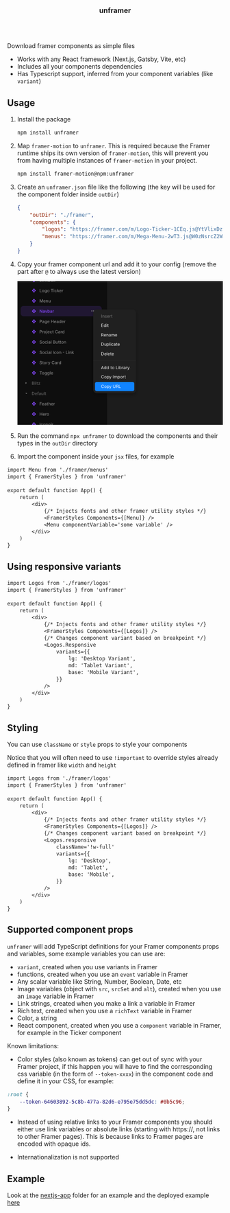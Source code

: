 <div align='center'>
    <br/>
    <br/>
    <h3>unframer</h3>
    <br/>
    <br/>
</div>

Download framer components as simple files

-   Works with any React framework (Next.js, Gatsby, Vite, etc)
-   Includes all your components dependencies
-   Has Typescript support, inferred from your component variables (like `variant`)

## Usage

1. Install the package

    ```sh
    npm install unframer
    ```

1. Map `framer-motion` to `unframer`. This is required because the Framer runtime ships its own version of `framer-motion`, this will prevent you from having multiple instances of `framer-motion` in your project.

    ```sh
    npm install framer-motion@npm:unframer
    ```

1. Create an `unframer.json` file like the following (the key will be used for the component folder inside `outDir`)

    ```json
    {
        "outDir": "./framer",
        "components": {
            "logos": "https://framer.com/m/Logo-Ticker-1CEq.js@YtVlixDzOkypVBs3Dpav",
            "menus": "https://framer.com/m/Mega-Menu-2wT3.js@W0zNsrcZ2WAwVuzt0BCl"
        }
    }
    ```

1. Copy your framer component url and add it to your config (remove the part after `@` to always use the latest version)

    ![url import](./assets/framer-url-import.png)

1. Run the command `npx unframer` to download the components and their types in the `outDir` directory
1. Import the component inside your `jsx` files, for example

```tsx
import Menu from './framer/menus'
import { FramerStyles } from 'unframer'

export default function App() {
    return (
        <div>
            {/* Injects fonts and other framer utility styles */}
            <FramerStyles Components={[Menu]} />
            <Menu componentVariable='some variable' />
        </div>
    )
}
```

## Using responsive variants

```tsx
import Logos from './framer/logos'
import { FramerStyles } from 'unframer'

export default function App() {
    return (
        <div>
            {/* Injects fonts and other framer utility styles */}
            <FramerStyles Components={[Logos]} />
            {/* Changes component variant based on breakpoint */}
            <Logos.Responsive
                variants={{
                    lg: 'Desktop Variant',
                    md: 'Tablet Variant',
                    base: 'Mobile Variant',
                }}
            />
        </div>
    )
}
```

## Styling

You can use `className` or `style` props to style your components

Notice that you will often need to use `!important` to override styles already defined in framer like `width` and `height`

```tsx
import Logos from './framer/logos'
import { FramerStyles } from 'unframer'

export default function App() {
    return (
        <div>
            {/* Injects fonts and other framer utility styles */}
            <FramerStyles Components={[Logos]} />
            {/* Changes component variant based on breakpoint */}
            <Logos.responsive
                className='!w-full'
                variants={{
                    lg: 'Desktop',
                    md: 'Tablet',
                    base: 'Mobile',
                }}
            />
        </div>
    )
}
```

## Supported component props

`unframer` will add TypeScript definitions for your Framer components props and variables, some example variables you can use are:

-   `variant`, created when you use variants in Framer
-   functions, created when you use an `event` variable in Framer
-   Any scalar variable like String, Number, Boolean, Date, etc
-   Image variables (object with `src`, `srcSet` and `alt`), created when you use an `image` variable in Framer
-   Link strings, created when you make a link a variable in Framer
-   Rich text, created when you use a `richText` variable in Framer
-   Color, a string
-   React component, created when you use a `component` variable in Framer, for example in the Ticker component

Known limitations:

-   Color styles (also known as tokens) can get out of sync with your Framer project, if this happen you will have to find the corresponding css variable (in the form of `--token-xxxx`) in the component code and define it in your CSS, for example:

```css
:root {
    --token-64603892-5c8b-477a-82d6-e795e75dd5dc: #0b5c96;
}
```

-   Instead of using relative links to your Framer components you should either use link variables or absolute links (starting with https://, not links to other Framer pages). This is because links to Framer pages are encoded with opaque ids.

-   Internationalization is not supported

## Example

Look at the [nextjs-app](./nextjs-app) folder for an example and the deployed example [here](https://unframer-nextjs-app.vercel.app/)
